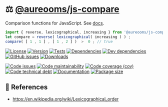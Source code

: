 :balance_scale: [@aureooms/js-compare](https://make-github-pseudonymous-again.github.io/js-compare)
==

Comparison functions for JavaScript.
See [docs](https://make-github-pseudonymous-again.github.io/js-compare/index.html).

```js
import { reverse, lexicographical, increasing } from '@aureooms/js-compare' ;
let compare = reverse( lexicographical( increasing ) ) ;
compare( [ 1 , 1 ] , [ 1 , 2 ] )  >  0 ; // true
```

[![License](https://img.shields.io/github/license/aureooms/js-compare.svg)](https://raw.githubusercontent.com/aureooms/js-compare/main/LICENSE)
[![Version](https://img.shields.io/npm/v/@aureooms/js-compare.svg)](https://www.npmjs.org/package/@aureooms/js-compare)
[![Tests](https://img.shields.io/github/workflow/status/aureooms/js-compare/ci:test?event=push&label=tests)](https://github.com/aureooms/js-compare/actions/workflows/ci:test.yml?query=branch:main)
[![Dependencies](https://img.shields.io/david/aureooms/js-compare.svg)](https://david-dm.org/aureooms/js-compare)
[![Dev dependencies](https://img.shields.io/david/dev/aureooms/js-compare.svg)](https://david-dm.org/aureooms/js-compare?type=dev)
[![GitHub issues](https://img.shields.io/github/issues/aureooms/js-compare.svg)](https://github.com/aureooms/js-compare/issues)
[![Downloads](https://img.shields.io/npm/dm/@aureooms/js-compare.svg)](https://www.npmjs.org/package/@aureooms/js-compare)

[![Code issues](https://img.shields.io/codeclimate/issues/aureooms/js-compare.svg)](https://codeclimate.com/github/aureooms/js-compare/issues)
[![Code maintainability](https://img.shields.io/codeclimate/maintainability/aureooms/js-compare.svg)](https://codeclimate.com/github/aureooms/js-compare/trends/churn)
[![Code coverage (cov)](https://img.shields.io/codecov/c/gh/aureooms/js-compare/main.svg)](https://codecov.io/gh/aureooms/js-compare)
[![Code technical debt](https://img.shields.io/codeclimate/tech-debt/aureooms/js-compare.svg)](https://codeclimate.com/github/aureooms/js-compare/trends/technical_debt)
[![Documentation](https://make-github-pseudonymous-again.github.io/js-compare/badge.svg)](https://make-github-pseudonymous-again.github.io/js-compare/source.html)
[![Package size](https://img.shields.io/bundlephobia/minzip/@aureooms/js-compare)](https://bundlephobia.com/result?p=@aureooms/js-compare)

## :scroll: References

  - https://en.wikipedia.org/wiki/Lexicographical_order

